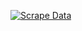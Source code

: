 [![Scrape Data](https://github.com/hackerlikecomputer/IL-COVID-19-vaccine-data-scraper/actions/workflows/scrape.yml/badge.svg)](https://github.com/hackerlikecomputer/IL-COVID-19-vaccine-data-scraper/actions/workflows/scrape.yml)
